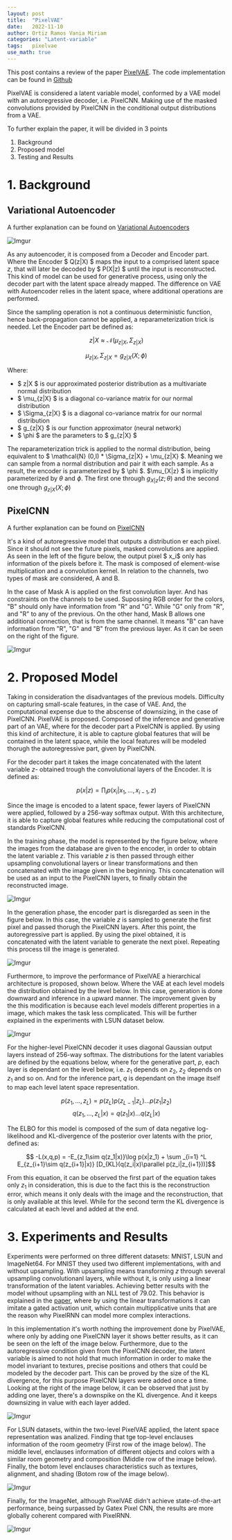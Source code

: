 ```yaml
---
layout: post
title:  "PixelVAE"
date:   2022-11-10
author: Ortiz Ramos Vania Miriam
categories: "Latent-variable"
tags:	pixelvae
use_math: true
---
```


This post contains a review of the paper [PixelVAE](https://arxiv.org/abs/1611.05013). The code implementation can be found in [Github](https://github.com/igul222/PixelVAE)

PixelVAE is considered a latent variable model, conformed by a VAE model with an autoregressive decoder, i.e. PixelCNN. Making use of the masked convolutions provided by PixelCNN in the conditional output distributions from a VAE. 

To further explain the paper, it will be divided in 3 points

1. Background 
2. Proposed model 
3. Testing and Results 

#  1. Background 

## Variational Autoencoder 

A further explanation can be found on [Variational Autoencoders](https://bjlkeng.github.io/posts/variational-autoencoders/)

![Imgur](https://i.imgur.com/9eUI7Pk.png)

As any autoencoder, it is composed from a Decoder and Encoder part. Where the Encoder $ Q(z|X) $ maps the input to a comprised latent space $z$, that will later be decoded by $ P(X|z) $ until the input is reconstructed. This kind of model can be used for generative process, using only the decoder part with the latent space already mapped. The difference on VAE with Autoencoder relies in the latent space, where additional operations are performed. 

Since the sampling operation is not a continuous deterministic function, hence back-propagation cannot be applied, a reparameterization trick is needed. Let the Encoder part be defined as: 

$$ z|X \approx \mathcal{N} (\mu_{z|X}, \Sigma_{z|X})  $$

$$ \mu_{z|X}, \Sigma_{z|X} = g_{z|X}(X;\phi) $$ 

Where: 
- $ z|X $ is our approximated posterior distribution as a multivariate normal distribution 
- $ \mu_{z|X} $ is a diagonal co-variance matrix for our normal distribution 
- $ \Sigma_{z|X} $ is a diagonal co-variance matrix for our normal distribution 
- $ g_{z|X} $ is our function approximator (neural network)
- $ \phi $ are the parameters to $ g_{z|X} $

The reparameterization trick is applied to the normal distribution, being equivalent to $ \mathcal{N} (0,I) * \Sigma_{z|X} + \mu_{z|X} $. Meaning we can sample from a normal distribution and pair it with each sample. As a result, the encoder is parameterized by $ \phi $. $\mu_{X|z} $ is implicitly parameterized by $\theta$ and $\phi$. The first one through $g_{X|z}(z;\theta)$ and the second one through $g_{z|X}(X;\phi)$


## PixelCNN 

A further explanation can be found on [PixelCNN](https://bjlkeng.github.io/posts/pixelcnn/)

It's a kind of autoregressive model that outputs a distribution er each pixel. Since it should not see the future pixels, masked convolutions are applied. As seen in the left of the figure below, the output pixel $ x_i$ only has information of the pixels before it. The mask is composed of element-wise multiplication and a convolution kernel. In relation to the channels, two types of mask are considered, A and B. 

In the case of Mask A is applied on the first convolution layer. And has constraints on the channels to be used. Supossing RGB order for the colors, "B" should only have information from "R" and "G". While "G" only from "R", and "R" to any of the previous. On the other hand, Mask B allows one additional connection, that is from the same channel. It means "B" can have information from "R", "G" and "B" from the previous layer. As it can be seen on the right of the figure. 

![Imgur](https://i.imgur.com/HnG4VSP.png)

# 2. Proposed Model 

Taking in consideration the disadvantages of the previous models. Difficulty on capturing small-scale features, in the case of VAE. And, the computational expense due to the abscense of downsizing, in the case of PixelCNN. PixelVAE is proposed. Composed of the inference and generative part of an VAE, where for the decoder part a PixelCNN is applied. By using this kind of architecture, it is able to capture global features that will be contained in the latent space, while the local features will be modeled thorugh the autoregressive part, given by PixelCNN. 

For the decoder part it takes the image concatenated with the latent variable $z$- obtained trough the convolutional layers of the Encoder. It is defined as: 

$$ p(x|z) = \prod _i p(x_i|x_1,...,x_{i-1},z) $$

Since the image is encoded to a latent space, fewer layers of PixelCNN were applied, followed by a 256-way softmax output. With this architecture, it is able to capture global features while reducing the computational cost of standards PixelCNN. 

In the training phase, the model is represented by the figure below, where the images from the database are given to the encoder, in order to obtain the latent variable $z$. This variable $z$ is then passed through either upsampling convolutional layers or linear transformations and then concatenated with the image given in the beginning. This concatenation will be used as an input to the PixelCNN layers, to finally obtain the reconstructed image. 

![Imgur](https://i.imgur.com/2anMYkm.png)

In the generation phase, the encoder part is disregarded as seen in the figure below. In this case, the variable $z$ is sampled to generate the first pixel and passed thorugh the PixelCNN layers. After this point, the autoregressive part is applied. By using the pixel obtained, it is concatenated with the latent variable to generate the next pixel. Repeating this process till the image is generated. 

![Imgur](https://i.imgur.com/WS0e7SB.png)

Furthermore, to improve the performance of PixelVAE a hierarchical architecture is proposed, shown below. Where the VAE at each level models the distribution obtained by the level below. In this case, generation is done downward and inference in a upward manner. The improvement given by the this modification is because each level models different properties in a image, which makes the task less complicated. This will be further explained in the experiments with LSUN dataset below. 

![Imgur](https://i.imgur.com/tGsO7x5.png)

For the higher-level PixelCNN decoder it uses diagonal Gaussian output layers instead of 256-way softmax. The distributions for the latent variables are defined by the equations below, where for the generative part, $p$, each layer is dependant on the level below, i.e. $z_1$ depends on $z_2$, $z_2$ depends on $z_1$ and so on. And for the inference part, $q$ is dependant on the image itself to map each level latent space representation. 

$$ p(z_1,...,z_L) = p(z_L)p(z_{L-1}|z_L). . .p(z_1|z_2) $$
$$ q(z_1,...,z_L|x) = q(z_1|x)...q(z_L|x) $$ 

The ELBO for this model is composed of the sum of data negative log-likelihood and KL-divergence of the posterior over latents with the prior, defined as: 

$$ -L(x,q,p) = -E_{z_1\sim q(z_1|x)}\log p(x|z_1) + \sum _{i=1} ^L E_{z_{i+1}\sim q(z_{i+1}|x)} [D_{KL}(q(z_i|x)\parallel p(z_i|z_{i+1}))]$$

From this equation, it can be observed the first part of the equation takes only $z_1$ in consideration, this is due to the fact this is the reconstruction error, which means it only deals with the image and the reconstruction, that is only available at this level. While for the second term the KL divergence is calculated at each level and added at the end. 

# 3. Experiments and Results 

Experiments were performed on three different datasets: MNIST, LSUN and ImageNet64. For MNIST they used two different implementations, with and without upsampling. With upsampling means transforming $z$ through several upsampling convolutionanl layers, while without it, is only using a linear transformation of the latent variables. Achieving better results with the model without upsampling with an NLL test of 79.02. This behavior is explained in the [paper](https://arxiv.org/abs/1606.05328), where by using the linear transformations it can imitate a gated activation unit, which contain multipplicative units that are the reason why PixelRNN can model more complex interactions. 


In this implementation it's worth nothing the improvement done by PixelVAE, where only by adding one PixelCNN layer it shows better results, as it can be seen on the left of the image below. Furthermore, due to the autoregressive condition given from the PixelCNN decoder, the latent variable is aimed to not hold that much information in order to make the model invariant to textures, precise positions and others that could be modeled by the decoder part. This can be proved by the size of the KL divergence, for this purpose PixelCNN layers were added once a time. Looking at the right of the image below, it can be observed that just by adding one layer, there's a downspike on the KL divergence. And it keeps downsizing in value with each layer added. 

![Imgur](https://i.imgur.com/2DKDSu6.png)

For LSUN datasets, within the two-level PixelVAE applied, the latent space representation was analized. Finding that tge top-level enclauses information of the room geometry (First row of the image below). The middle level, enclauses information of different objects and colors with a similar room geometry and composition (Middle row of the image below). Finally, the botom level enclauses characteristics such as textures, alignment, and shading (Botom row of the image below).

![Imgur](https://i.imgur.com/5qNRdx0.png)

Finally, for the ImageNet, although PixelVAE didn't achieve state-of-the-art performance, being surpassed by Gatex Pixel CNN, the results are more globally coherent compared with PixelRNN.

![Imgur](https://i.imgur.com/eacZAkO.png) 
